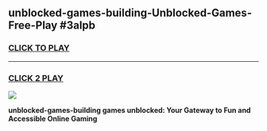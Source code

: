 
## unblocked-games-building-Unblocked-Games-Free-Play #3alpb
<h3>
<a href="https://us.freeplayer.one?title=unblocked-games-building&ref=9M">CLICK TO PLAY</a></h3>
<hr>

<h3>
<a href="https://us.freeplayer.one?title=unblocked-games-building&ref=9M">CLICK 2 PLAY</a>
  
</h3>

<a href="https://us.freeplayer.one?title=unblocked-games-building&ref=9M"><img src="https://clearcache.store/games.png"></a>


**unblocked-games-building games unblocked: Your Gateway to Fun and Accessible Online Gaming**
